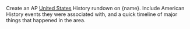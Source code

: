 Create an AP [United States](./../united-states/) History rundown on {name}. Include American History events they were associated with, and a quick timeline of major things that happened in the area.
